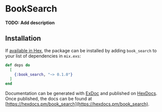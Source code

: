 # BookSearch

**TODO: Add description**

## Installation

If [available in Hex](https://hex.pm/docs/publish), the package can be installed
by adding `book_search` to your list of dependencies in `mix.exs`:

```elixir
def deps do
  [
    {:book_search, "~> 0.1.0"}
  ]
end
```

Documentation can be generated with [ExDoc](https://github.com/elixir-lang/ex_doc)
and published on [HexDocs](https://hexdocs.pm). Once published, the docs can
be found at [https://hexdocs.pm/book_search](https://hexdocs.pm/book_search).

